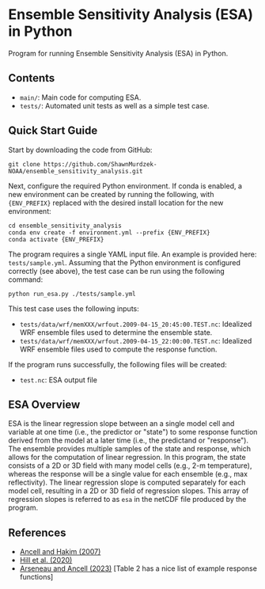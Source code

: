 # Ensemble Sensitivity Analysis (ESA) in Python

Program for running Ensemble Sensitivity Analysis (ESA) in Python.

## Contents

- `main/`: Main code for computing ESA.
- `tests/`: Automated unit tests as well as a simple test case.

## Quick Start Guide

Start by downloading the code from GitHub:

`git clone https://github.com/ShawnMurdzek-NOAA/ensemble_sensitivity_analysis.git`

Next, configure the required Python environment. If conda is enabled, a new environment can be created by running the following, with `{ENV_PREFIX}` replaced with the desired install location for the new environment:

```
cd ensemble_sensitivity_analysis
conda env create -f environment.yml --prefix {ENV_PREFIX}
conda activate {ENV_PREFIX}
```

The program requires a single YAML input file. An example is provided here: `tests/sample.yml`. Assuming that the Python environment is configured correctly (see above), the test case can be run using the following command:

`python run_esa.py ./tests/sample.yml`

This test case uses the following inputs:
- `tests/data/wrf/memXXX/wrfout.2009-04-15_20:45:00.TEST.nc`: Idealized WRF ensemble files used to determine the ensemble state.
- `tests/data/wrf/memXXX/wrfout.2009-04-15_22:00:00.TEST.nc`: Idealized WRF ensemble files used to compute the response function.

If the program runs successfully, the following files will be created:
- `test.nc`: ESA output file

## ESA Overview

ESA is the linear regression slope between an a single model cell and variable at one time (i.e., the predictor or "state") to some response function derived from the model at a later time (i.e., the predictand or "response"). The ensemble provides multiple samples of the state and response, which allows for the computation of linear regression. In this program, the state consists of a 2D or 3D field with many model cells (e.g., 2-m temperature), whereas the response will be a single value for each ensemble (e.g., max reflectivity). The linear regression slope is computed separately for each model cell, resulting in a 2D or 3D field of regression slopes. This array of regression slopes is referred to as `esa` in the netCDF file produced by the program.

## References

- [Ancell and Hakim (2007)](https://doi.org/10.1175/2007MWR1904.1)
- [Hill et al. (2020)](https://doi.org/10.1175/MWR-D-20-0015.1)
- [Arseneau and Ancell (2023)](https://doi.org/10.1175/MWR-D-22-0352.1) [Table 2 has a nice list of example response functions]
